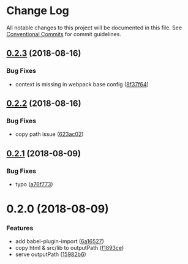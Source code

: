 # Change Log

All notable changes to this project will be documented in this file.
See [Conventional Commits](https://conventionalcommits.org) for commit guidelines.

<a name="0.2.3"></a>
## [0.2.3](https://github.com/nowa-webpack/solutions/compare/@nowa/solution-legacy@0.2.2...@nowa/solution-legacy@0.2.3) (2018-08-16)


### Bug Fixes

* context is missing in webpack base config ([8f37f64](https://github.com/nowa-webpack/solutions/commit/8f37f64))





<a name="0.2.2"></a>
## [0.2.2](https://github.com/nowa-webpack/solutions/compare/@nowa/solution-legacy@0.2.1...@nowa/solution-legacy@0.2.2) (2018-08-16)


### Bug Fixes

* copy path issue ([623ac02](https://github.com/nowa-webpack/solutions/commit/623ac02))





<a name="0.2.1"></a>
## [0.2.1](https://github.com/nowa-webpack/solutions/compare/@nowa/solution-legacy@0.2.0...@nowa/solution-legacy@0.2.1) (2018-08-09)


### Bug Fixes

* typo ([a76f773](https://github.com/nowa-webpack/solutions/commit/a76f773))





<a name="0.2.0"></a>
# 0.2.0 (2018-08-09)


### Features

* add babel-plugin-import ([6a16527](https://github.com/nowa-webpack/solutions/commit/6a16527))
* copy html & src/lib to outputPath ([f1893ce](https://github.com/nowa-webpack/solutions/commit/f1893ce))
* serve outputPath ([15982b6](https://github.com/nowa-webpack/solutions/commit/15982b6))
